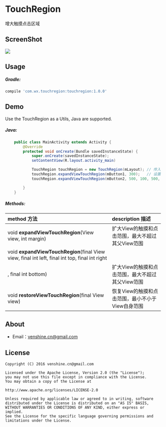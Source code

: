 # TouchRegion
增大触摸点击区域

ScreenShot
--
![](https://github.com/venshine/TouchRegion/blob/master/screenshot/screenshot.gif)

Usage
--
##### Gradle:
```groovy
compile 'com.wx.touchregion:touchregion:1.0.0'
```

Demo
--
Use the TouchRegion as a Utils, Java are supported.

##### Java:
```Java
    public class MainActivity extends Activity {
        @Override
        protected void onCreate(Bundle savedInstanceState) {
            super.onCreate(savedInstanceState);
            setContentView(R.layout.activity_main)

            TouchRegion touchRegion = new TouchRegion(mLayout); // 传入父类引用
            touchRegion.expandViewTouchRegion(mButton1, 300);   // 设置button1扩大300px点击区域
            touchRegion.expandViewTouchRegion(mButton2, 500, 100, 500, 100);    // 设置button2扩大(ltrt:500,100,500,100)点击区域

        }
    }
```

##### Methods:
| method 方法          | description 描述 |
|:---				 |:---|
| void **expandViewTouchRegion**(View view, int margin)  	     | 扩大View的触摸和点击范围，最大不超过其父View范围 |
| void **expandViewTouchRegion**(final View view, final int left, final int top, final int right
                                            , final int bottom)  	     | 扩大View的触摸和点击范围，最大不超过其父View范围 |
| void **restoreViewTouchRegion**(final View view) 	     | 恢复View的触摸和点击范围，最小不小于View自身范围 |


About
--
* Email：venshine.cn@gmail.com


License
--
    Copyright (C) 2016 venshine.cn@gmail.com

    Licensed under the Apache License, Version 2.0 (the "License");
    you may not use this file except in compliance with the License.
    You may obtain a copy of the License at

    http://www.apache.org/licenses/LICENSE-2.0

    Unless required by applicable law or agreed to in writing, software
    distributed under the License is distributed on an "AS IS" BASIS,
    WITHOUT WARRANTIES OR CONDITIONS OF ANY KIND, either express or implied.
    See the License for the specific language governing permissions and
    limitations under the License.

